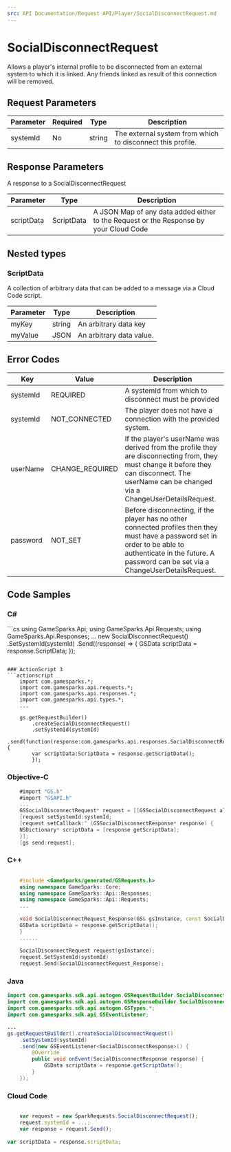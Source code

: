 ```yaml
---
src: API Documentation/Request API/Player/SocialDisconnectRequest.md
---
```


# SocialDisconnectRequest


Allows a player's internal profile to be disconnected from an external system to which it is linked.  Any friends linked as result of this connection will be removed.


## Request Parameters

Parameter | Required | Type | Description
--------- | -------- | ---- | -----------
systemId | No | string | The external system from which to disconnect this profile.

## Response Parameters


A response to a SocialDisconnectRequest

Parameter | Type | Description
--------- | ---- | -----------
scriptData | ScriptData | A JSON Map of any data added either to the Request or the Response by your Cloud Code

## Nested types

### ScriptData

A collection of arbitrary data that can be added to a message via a Cloud Code script.

Parameter | Type | Description
--------- | ---- | -----------
myKey | string | An arbitrary data key
myValue | JSON | An arbitrary data value.

## Error Codes

Key | Value | Description
--------- | ----------- | -----------
systemId | REQUIRED | A systemId from which to disconnect must be provided
systemId | NOT_CONNECTED | The player does not have a connection with the provided system.
userName | CHANGE_REQUIRED | If the player's userName was derived from the profile they are disconnecting from, they must change it before they can disconnect.  The userName can be changed via a ChangeUserDetailsRequest.
password | NOT_SET | Before disconnecting, if the player has no other connected profiles then they must have a password set in order to be able to authenticate in the future.  A password can be set via a ChangeUserDetailsRequest.

## Code Samples

<h3>C#</h3>
```cs
	using GameSparks.Api;
	using GameSparks.Api.Requests;
	using GameSparks.Api.Responses;
	...
	new SocialDisconnectRequest()
		.SetSystemId(systemId)
		.Send((response) => {
		GSData scriptData = response.ScriptData; 
		});

```

### ActionScript 3
```actionscript
	import com.gamesparks.*;
	import com.gamesparks.api.requests.*;
	import com.gamesparks.api.responses.*;
	import com.gamesparks.api.types.*;
	...
	
	gs.getRequestBuilder()
	    .createSocialDisconnectRequest()
		.setSystemId(systemId)
		.send(function(response:com.gamesparks.api.responses.SocialDisconnectResponse):void {
		var scriptData:ScriptData = response.getScriptData(); 
		});

```

### Objective-C
```objectivec
	#import "GS.h"
	#import "GSAPI.h"
	...
	GSSocialDisconnectRequest* request = [[GSSocialDisconnectRequest alloc] init];
	[request setSystemId:systemId;
	[request setCallback:^ (GSSocialDisconnectResponse* response) {
	NSDictionary* scriptData = [response getScriptData]; 
	}];
	[gs send:request];

```

### C++
```cpp

	#include <GameSparks/generated/GSRequests.h>
	using namespace GameSparks::Core;
	using namespace GameSparks::Api::Responses;
	using namespace GameSparks::Api::Requests;
	...
	
	void SocialDisconnectRequest_Response(GS& gsInstance, const SocialDisconnectResponse& response) {
	GSData scriptData = response.getScriptData(); 
	}
	......
	
	SocialDisconnectRequest request(gsInstance);
	request.SetSystemId(systemId)
	request.Send(SocialDisconnectRequest_Response);
```

### Java
```java
import com.gamesparks.sdk.api.autogen.GSRequestBuilder.SocialDisconnectRequest;
import com.gamesparks.sdk.api.autogen.GSResponseBuilder.SocialDisconnectResponse;
import com.gamesparks.sdk.api.autogen.GSTypes.*;
import com.gamesparks.sdk.api.GSEventListener;

...
gs.getRequestBuilder().createSocialDisconnectRequest()
	.setSystemId(systemId)
	.send(new GSEventListener<SocialDisconnectResponse>() {
		@Override
		public void onEvent(SocialDisconnectResponse response) {
			GSData scriptData = response.getScriptData(); 
		}
	});

```

### Cloud Code
```javascript

	var request = new SparkRequests.SocialDisconnectRequest();
	request.systemId = ...;
	var response = request.Send();
	
var scriptData = response.scriptData; 
```


